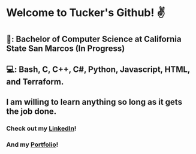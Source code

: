 # Welcome to Tucker's Github! :v:

## :school:: Bachelor of Computer Science at California State San Marcos (In Progress)

## 💻: Bash, C, C++, C#, Python, Javascript, HTML, and Terraform. 

## I am willing to learn anything so long as it gets the job done.

### Check out my [LinkedIn](https://www.linkedin.com/in/tucker-shaw-a96601156/)!

### And my [Portfolio](https://tuckersportfolio.com)!
